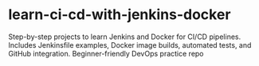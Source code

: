 # learn-ci-cd-with-jenkins-docker
Step-by-step projects to learn Jenkins and Docker for CI/CD pipelines. Includes Jenkinsfile examples, Docker image builds, automated tests, and GitHub integration. Beginner-friendly DevOps practice repo

